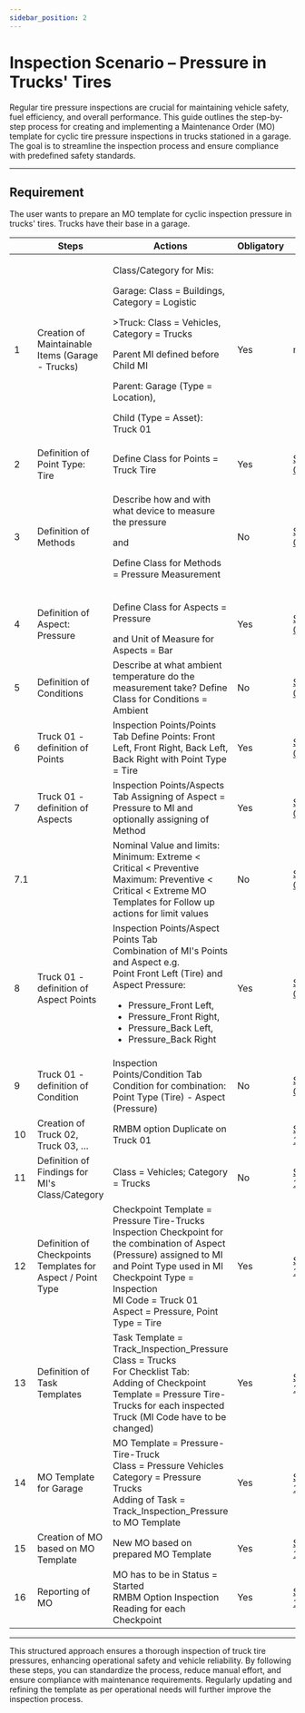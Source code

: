 ```yaml
---
sidebar_position: 2
---
```


# Inspection Scenario – Pressure in Trucks' Tires

Regular tire pressure inspections are crucial for maintaining vehicle safety, fuel efficiency, and overall performance. This guide outlines the step-by-step process for creating and implementing a Maintenance Order (MO) template for cyclic tire pressure inspections in trucks stationed in a garage. The goal is to streamline the inspection process and ensure compliance with predefined safety standards.

---

## Requirement

The user wants to prepare an MO template for cyclic inspection pressure in trucks' tires. Trucks have their base in a garage.

| | Steps | Actions | Obligatory | .mp4|
| --- | --- | --- | --- | --- |
| 1 | Creation of Maintainable Items (Garage - Trucks) | <p>Class/Category for Mis:</p> <p>Garage: Class = Buildings, Category = Logistic</p> <p>>Truck: Class = Vehicles, Category = Trucks</p> <p>Parent MI defined before Child MI</p> <p>Parent: Garage (Type = Location),</p> <p>Child (Type = Asset): Truck 01</p> | Yes | media |
| 2 | Definition of Point Type: Tire | Define Class for Points = Truck Tire | Yes | [Step 02](https://youtu.be/YI-QdqzMhXE?si=un7de7CRp65QIfaV) |
| 3 | Definition of Methods | <p>Describe how and with what device to measure the pressure</p> and <p>Define Class for Methods = Pressure Measurement</p> | No | [Step 03](https://youtu.be/EyGBUu8k18Q?si=0M-DMBxGkW19AwKx) |
| 4 | Definition of Aspect: Pressure | <p>Define Class for Aspects = Pressure</p> and Unit of Measure for Aspects = Bar | Yes | [Step 04](https://youtu.be/nqYSBEvhVjY?si=b66ROzaWUqHl6Rt-) |
| 5 | Definition of Conditions | Describe at what ambient temperature do the measurement take? Define Class for Conditions = Ambient | No | [Step 05](https://youtu.be/Wx4BGoPiNT0?si=zaj3A5m9ObN4meUy) |
| 6 | Truck 01 - definition of Points | Inspection Points/Points Tab Define Points: Front Left, Front Right, Back Left, Back Right with Point Type = Tire | Yes | [Step 06](https://youtu.be/yf_BAu84X2I?si=6TvsNFvc87daCk9Z) |
| 7 | Truck 01 - definition of Aspects | Inspection Points/Aspects Tab Assigning of Aspect = Pressure to MI and optionally assigning of Method | Yes | [Step 07](https://youtu.be/pAEnVUoBYwQ?si=tjPfJLEGVzQolZC6) |
| 7.1 | | Nominal Value and limits: Minimum: Extreme < Critical < Preventive Maximum: Preventive < Critical < Extreme MO Templates for Follow up actions for limit values | No | [Step 07.1](https://youtu.be/5ANVB2HQYjY?si=oHZthIp8X4xdM5Sz) |
| 8 | Truck 01 - definition of Aspect Points | Inspection Points/Aspect Points Tab <br/>Combination of MI's Points and Aspect e.g. <br/>Point Front Left (Tire) and Aspect Pressure: <ul><li>Pressure_Front Left,</li> <li>Pressure_Front Right,</li> <li>Pressure_Back Left,</li> <li>Pressure_Back Right</li></ul> | Yes | [Step 08](https://youtu.be/pa9OUZ50zf0?si=bJJuKLNfm3uGvo1n)|
| 9 | Truck 01 - definition of Condition | Inspection Points/Condition Tab <br/>Condition for combination: Point Type (Tire) - Aspect (Pressure) | No | [Step 09](https://youtu.be/o5Llg3JejFk?si=D_ORFpxNbob_F1XT) |
| 10 | Creation of Truck 02, Truck 03, … | RMBM option Duplicate on Truck 01 | | [Step 10](https://youtu.be/C1ZvwFLF29g?si=XUxhCz_pqYbdDwRp) |
| 11 | Definition of Findings for MI's Class/Category | Class = Vehicles; Category = Trucks | No | [Step 11](https://youtu.be/FIZEw_Oz-70?si=rdcncnNNsbm3Eg91) |
| 12 | Definition of Checkpoints Templates for Aspect / Point Type | Checkpoint Template = Pressure Tire-Trucks <br/>Inspection Checkpoint for the combination of Aspect (Pressure) assigned to MI and Point Type used in MI <br/>Checkpoint Type = Inspection <br/>MI Code = Truck 01 <br/>Aspect = Pressure, Point Type = Tire | Yes | [Step 12](https://youtu.be/lkHvCQo8V0M?si=X972xCpOX27FSYVk)|
| 13 | Definition of Task Templates | Task Template = Track_Inspection_Pressure <br/>Class = Trucks <br/>For Checklist Tab: <br/>Adding of Checkpoint Template = Pressure Tire-Trucks for each inspected Truck (MI Code have to be changed) | Yes | [Step 13](https://youtu.be/o7lpigzVB-A?si=kgSYB23TUbW1UKQx) |
| 14 | MO Template for Garage | MO Template = Pressure-Tire-Truck <br/>Class = Pressure Vehicles <br/>Category = Pressure Trucks <br/>Adding of Task = <br/>Track_Inspection_Pressure to MO Template | Yes | [Step 14](https://youtu.be/LLZnwX5gCmM?si=h5Mq1TuUwHjWK1Ji) |
| 15 | Creation of MO based on MO Template | New MO based on prepared MO Template | Yes | [Step 15](https://youtu.be/xu6NMGugZfk?si=WMJwtkNPGmpcwIZZ) |
| 16 | Reporting of MO | MO has to be in Status = Started <br/>RMBM Option Inspection Reading for each Checkpoint | Yes | [Step 16](https://youtu.be/bHSvfJ8LAtI?si=ab5krw4cHrKQlGu_) |

---
This structured approach ensures a thorough inspection of truck tire pressures, enhancing operational safety and vehicle reliability. By following these steps, you can standardize the process, reduce manual effort, and ensure compliance with maintenance requirements. Regularly updating and refining the template as per operational needs will further improve the inspection process.
